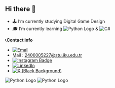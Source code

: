 
## Hi there 👋
- 🕹️ I’m currently studying Digital Game Design
- 🎓 I’m currently learning ![Python Logo](https://img.shields.io/badge/-Python-3776AB?style=flat&logo=python&logoColor=white)
 & ![C#](https://img.shields.io/badge/C%23-239120?style=flat&logo=c-sharp&logoColor=white)
  

📞**Contact info**
- [![Email](https://img.shields.io/badge/Email-D14836?style=flat&logo=gmail&logoColor=white)](mailto:2400005227@stu.iku.edu.tr)
- Mail : 2400005227@stu.iku.edu.tr
- [![Instagram Badge](https://img.shields.io/badge/-Instagram-C13584?style=flat-quare&labelColor=C13584&logo=instagram&logoColor=white&link=link)](https://www.instagram.com/meterencelik)
- [![LinkedIn](https://img.shields.io/badge/LinkedIn-0A66C2?style=flat&logo=linkedin&logoColor=white)](https://www.linkedin.com/in/meteerencelik/)
- [![X (Black Background)](https://img.shields.io/badge/X-000000?style=flat&logo=twitter&logoColor=white)](https://www.twitter.com/meteerencelik/)  


![Python Logo](https://img.shields.io/badge/-Python-3776AB?style=flat&logo=python&logoColor=white)
<img src="https://img.shields.io/badge/-3776AB?style=flat&logo=python&logoColor=white" alt="Python Logo">


<!--
**MeteErenCelik/MeteErenCelik** is a ✨ _special_ ✨ repository because its `README.md` (this file) appears on your GitHub profile.

Here are some ideas to get you started:

- 🔭 I’m currently working on ...
- 🌱 I’m currently learning Pyhton & C#
- 👯 I’m looking to collaborate on ...
- 🤔 I’m looking for help with ...
- 💬 Ask me about ...
- 📫 How to reach me: ...
- 😄 Pronouns: ...
- ⚡ Fun fact: ...
-->

